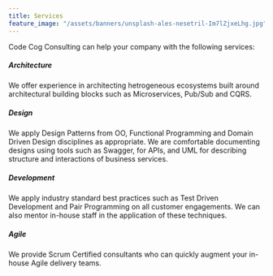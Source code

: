 ```yaml
---
title: Services
feature_image: "/assets/banners/unsplash-ales-nesetril-Im7lZjxeLhg.jpg"
---
```

Code Cog Consulting can help your company with the following services:

##### Architecture

We offer experience in architecting hetrogeneous ecosystems built around architectural building blocks such as Microservices, Pub/Sub and CQRS.

##### Design

We apply Design Patterns from OO, Functional Programming and Domain Driven Design disciplines as appropriate. We are comfortable documenting designs using tools such as Swagger, for APIs, and UML for describing structure and interactions of business services.

##### Development

We apply industry standard best practices such as Test Driven Development and Pair Programming on all customer engagements. We can also mentor in-house staff in the application of these techniques.

##### Agile

We provide Scrum Certified consultants who can quickly augment your in-house Agile delivery teams.
